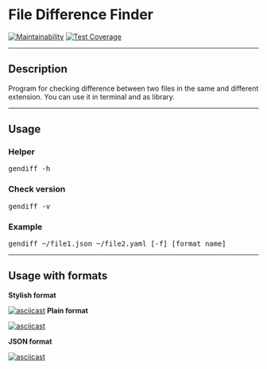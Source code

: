 # <h1>File Difference Finder</h1>

[![Maintainability](https://api.codeclimate.com/v1/badges/a5c40ba67538b7e12433/maintainability)](https://codeclimate.com/github/denbon05/backend-project-lvl2/maintainability)
[![Test Coverage](https://api.codeclimate.com/v1/badges/a5c40ba67538b7e12433/test_coverage)](https://codeclimate.com/github/denbon05/backend-project-lvl2/test_coverage)
<hr>

<h2>Description</h2>
<p>
	Program for checking difference between two files in the same and different extension.
	You can use it in terminal and as library.
</p>

<hr>

<h2>Usage</h2>

<p>
	<h3>Helper</h3>
	<pre>gendiff -h</pre>
</p>

<p>
	<h3>Check version</h3>
	<pre>gendiff -v</pre>
</p>

<p>
	<h3>Example</h3>
	<pre>gendiff ~/file1.json ~/file2.yaml [-f] [format name]</pre>
</p>

<hr>

<h2>Usage with formats</h2>


<b>Stylish format</b>

[![asciicast](https://asciinema.org/a/381801.svg)](https://asciinema.org/a/381801)
<b>Plain format</b>

[![asciicast](https://asciinema.org/a/381993.svg)](https://asciinema.org/a/381993)

<b>JSON format</b>

[![asciicast](https://asciinema.org/a/382151.svg)](https://asciinema.org/a/382151)

